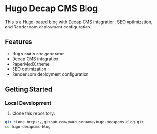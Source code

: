 # Hugo Decap CMS Blog

This is a Hugo-based blog with Decap CMS integration, SEO optimization, and Render.com deployment configuration.

## Features

- Hugo static site generator
- Decap CMS integration
- PaperModX theme
- SEO optimization
- Render.com deployment configuration

## Getting Started

### Local Development

1. Clone this repository:
```bash
git clone https://github.com/yourusername/hugo-decapcms-blog.git
cd hugo-decapcms-blog
